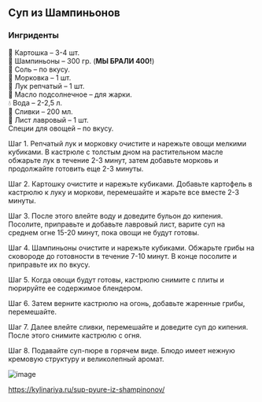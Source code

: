 ## Суп из Шампиньонов
### Ингриденты
🥔 Картошка – 3-4 шт.
<br>
🍄 Шампиньоны – 300 гр. (**МЫ БРАЛИ 400!**)
<br>
🧂 Соль – по вкусу.
<br>
🥕 Морковка – 1 шт.
<br>
🧅 Лук репчатый – 1 шт.
<br>
🧴 Масло подсолнечное – для жарки.
<br>
💧 Вода – 2-2,5 л.
<br>
🥛 Сливки – 200 мл.
<br>
🍃 Лист лавровый – 1 шт.
<br>
Специи для овощей – по вкусу.

Шаг 1. Репчатый лук и морковку очистите и нарежьте овощи мелкими кубиками. В кастрюле с толстым дном на растительном масле обжарьте лук в течение 2-3 минут, затем добавьте морковь и продолжайте готовить еще 2-3 минуты.

Шаг 2. Картошку очистите и нарежьте кубиками. Добавьте картофель в кастрюлю к луку и моркови, перемешайте и жарьте все вместе 2-3 минуты.

Шаг 3. После этого влейте воду и доведите бульон до кипения. Посолите, приправьте и добавьте лавровый лист, варите суп на среднем огне 15-20 минут, пока овощи не будут готовы.

Шаг 4. Шампиньоны очистите и нарежьте кубиками. Обжарьте грибы на сковороде до готовности в течение 7-10 минут. В конце посолите и приправьте их по вкусу.

Шаг 5. Когда овощи будут готовы, кастрюлю снимите с плиты и пюрируйте ее содержимое блендером.

Шаг 6. Затем верните кастрюлю на огонь, добавьте жаренные грибы, перемешайте.

Шаг 7. Далее влейте сливки, перемешайте и доведите суп до кипения. После этого снимите кастрюлю с огня.

Шаг 8. Подавайте суп-пюре в горячем виде. Блюдо имеет нежную кремовую структуру и великолепный аромат.

![image](https://github.com/private92repo/kitchen/assets/100151463/6f159f2b-5b69-4bb3-9075-6cc688d740fa)

https://kylinariya.ru/sup-pyure-iz-shampinonov/
